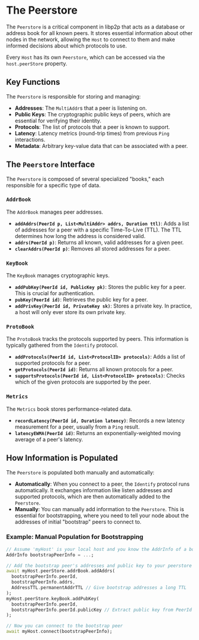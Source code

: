 # The Peerstore

The `Peerstore` is a critical component in libp2p that acts as a database or address book for all known peers. It stores essential information about other nodes in the network, allowing the `Host` to connect to them and make informed decisions about which protocols to use.

Every `Host` has its own `Peerstore`, which can be accessed via the `host.peerStore` property.

## Key Functions

The `Peerstore` is responsible for storing and managing:

-   **Addresses**: The `MultiAddr`s that a peer is listening on.
-   **Public Keys**: The cryptographic public keys of peers, which are essential for verifying their identity.
-   **Protocols**: The list of protocols that a peer is known to support.
-   **Latency**: Latency metrics (round-trip times) from previous `Ping` interactions.
-   **Metadata**: Arbitrary key-value data that can be associated with a peer.

## The `Peerstore` Interface

The `Peerstore` is composed of several specialized "books," each responsible for a specific type of data.

### `AddrBook`

The `AddrBook` manages peer addresses.

-   **`addAddrs(PeerId p, List<MultiAddr> addrs, Duration ttl)`**: Adds a list of addresses for a peer with a specific Time-To-Live (TTL). The TTL determines how long the address is considered valid.
-   **`addrs(PeerId p)`**: Returns all known, valid addresses for a given peer.
-   **`clearAddrs(PeerId p)`**: Removes all stored addresses for a peer.

### `KeyBook`

The `KeyBook` manages cryptographic keys.

-   **`addPubKey(PeerId id, PublicKey pk)`**: Stores the public key for a peer. This is crucial for authentication.
-   **`pubKey(PeerId id)`**: Retrieves the public key for a peer.
-   **`addPrivKey(PeerId id, PrivateKey sk)`**: Stores a private key. In practice, a host will only ever store its own private key.

### `ProtoBook`

The `ProtoBook` tracks the protocols supported by peers. This information is typically gathered from the `Identify` protocol.

-   **`addProtocols(PeerId id, List<ProtocolID> protocols)`**: Adds a list of supported protocols for a peer.
-   **`getProtocols(PeerId id)`**: Returns all known protocols for a peer.
-   **`supportsProtocols(PeerId id, List<ProtocolID> protocols)`**: Checks which of the given protocols are supported by the peer.

### `Metrics`

The `Metrics` book stores performance-related data.

-   **`recordLatency(PeerId id, Duration latency)`**: Records a new latency measurement for a peer, usually from a `Ping` result.
-   **`latencyEWMA(PeerId id)`**: Returns an exponentially-weighted moving average of a peer's latency.

## How Information is Populated

The `Peerstore` is populated both manually and automatically:

-   **Automatically**: When you connect to a peer, the `Identify` protocol runs automatically. It exchanges information like listen addresses and supported protocols, which are then automatically added to the `Peerstore`.
-   **Manually**: You can manually add information to the `Peerstore`. This is essential for bootstrapping, where you need to tell your node about the addresses of initial "bootstrap" peers to connect to.

### Example: Manual Population for Bootstrapping

```dart
// Assume 'myHost' is your local host and you know the AddrInfo of a bootstrap peer.
AddrInfo bootstrapPeerInfo = ...;

// Add the bootstrap peer's addresses and public key to your peerstore
await myHost.peerStore.addrBook.addAddrs(
  bootstrapPeerInfo.peerId,
  bootstrapPeerInfo.addrs,
  AddressTTL.permanentAddrTTL // Give bootstrap addresses a long TTL
);
myHost.peerStore.keyBook.addPubKey(
  bootstrapPeerInfo.peerId,
  bootstrapPeerInfo.peerId.publicKey // Extract public key from PeerId
);

// Now you can connect to the bootstrap peer
await myHost.connect(bootstrapPeerInfo);
